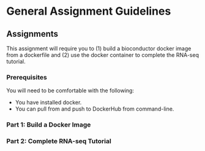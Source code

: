 # General Assignment Guidelines

## Assignments

This assignment will require you to (1) build a bioconductor docker image from a dockerfile and (2) use the docker container to complete the RNA-seq tutorial.

### Prerequisites
You will need to be comfortable with the following:
* You have installed docker.
* You can pull from and push to DockerHub from command-line.

### Part 1: Build a Docker Image

### Part 2: Complete RNA-seq Tutorial



